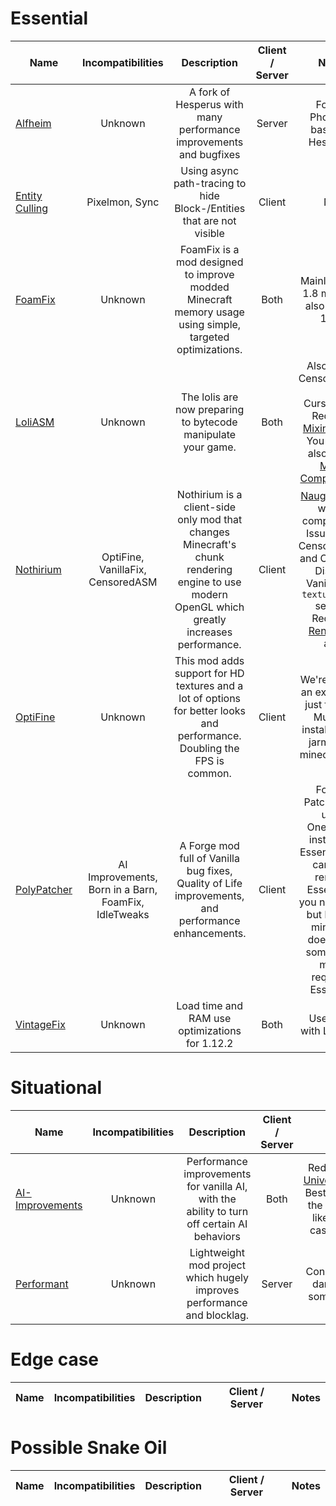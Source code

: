 # Essential
| Name | Incompatibilities | Description | Client / Server | Notes |
| --- | :---: | :---: | :---: | :---: |
| [Alfheim](https://www.curseforge.com/minecraft/mc-mods/alfheim-lighting-engine) | Unknown | A fork of Hesperus with many performance improvements and bugfixes | Server | Fork of Phosphor based on Hesperus. |
| [Entity Culling](https://modrinth.com/mod/entityculling) | Pixelmon, Sync | Using async path-tracing to hide Block-/Entities that are not visible | Client | N/A |
| [FoamFix](https://modrinth.com/mod/foamfix) | Unknown | FoamFix is a mod designed to improve modded Minecraft memory usage using simple, targeted optimizations. | Both | Mainly a 1.7-1.8 mod, but also fine on 1.12. |
| [LoliASM](https://github.com/LoliKingdom/LoliASM) | Unknown | The lolis are now preparing to bytecode manipulate your game. | Both | Also called CensoredASM on CurseForge. Requires [MixinBooter](https://www.curseforge.com/minecraft/mc-mods/mixin-booter). You should also install [Mixin Compatibility](https://modrinth.com/mod/mixincompat). |
| [Nothirium](https://www.curseforge.com/minecraft/mc-mods/nothirium) | OptiFine, VanillaFix, CensoredASM | Nothirium is a client-side only mod that changes Minecraft's chunk rendering engine to use modern OpenGL which greatly increases performance. | Client | [Naughthirium](https://modrinth.com/mod/naughthirium) will fix compatibility Issues with CensoredASM and OptiFine.. Disable VanillaFix's `textureFixes` setting. Requires [RenderLib](https://www.curseforge.com/minecraft/mc-mods/renderlib) and | [MixinBooter](https://www.curseforge.com/minecraft/mc-mods/mixin-booter). You should also install [Mixin Compatibility](https://modrinth.com/mod/mixincompat). |
| [OptiFine](https://optifine.net) | Unknown | This mod adds support for HD textures and a lot of options for better looks and performance. Doubling the FPS is common. | Client | We're making an exception, just for this. Must be installed as a jarmod (in minecraft.jar). |
| [PolyPatcher](https://modrinth.com/mod/patcher) | AI Improvements, Born in a Barn, FoamFix, IdleTweaks | A Forge mod full of Vanilla bug fixes, Quality of Life improvements, and performance enhancements. | Client | Fork of Patcher that uses OneConfig instead of Essential. You can now remove Essential if you needed it, but keep in mind this doesn't fix some other mods requiring Essential. |
| [VintageFix](https://modrinth.com/mod/vintagefix) | Unknown | Load time and RAM use optimizations for 1.12.2 | Both | Use along with LoliASM. |

# Situational
| Name | Incompatibilities | Description | Client / Server | Notes |
| --- | :---: | :---: | :---: | :---: |
| [AI\-Improvements](https://modrinth.com/mod/ai-improvements) | Unknown | Performance improvements for vanilla AI, with the ability to turn off certain AI behaviors | Both | Redundant with [UniversalTweaks](https://modrinth.com/mod/universal-tweaks). Best effective on the Server side, likely an edge case on Client. |
| [Performant](https://www.curseforge.com/minecraft/mc-mods/performant) | Unknown | Lightweight mod project which hugely improves performance and blocklag. | Server | Considered *very* dangerous by some modders. |

# Edge case
| Name | Incompatibilities | Description | Client / Server | Notes |
| --- | :---: | :---: | :---: | :---: |

# Possible Snake Oil
| Name | Incompatibilities | Description | Client / Server | Notes |
| --- | :---: | :---: | :---: | :---: |
